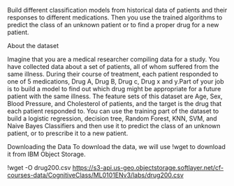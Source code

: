 Build different classification models from historical data of patients and their responses to different medications. Then you use the trained algorithms to predict the class of an unknown patient or to find a proper drug for a new patient.

About the dataset

Imagine that you are a medical researcher compiling data for a study. You have collected data about a set of patients, all of whom suffered from the same illness. During their course of treatment, each patient responded to one of 5 medications, Drug A, Drug B, Drug c, Drug x and y.Part of your job is to build a model to find out which drug might be appropriate for a future patient with the same illness. The feature sets of this dataset are Age, Sex, Blood Pressure, and Cholesterol of patients, and the target is the drug that each patient responded to.
You can use the training part of the dataset to build a logistic regression, decision tree, Random Forest, KNN, SVM, and Naive Bayes Classifiers and then use it to predict the class of an unknown patient, or to prescribe it to a new patient.


Downloading the Data
To download the data, we will use !wget to download it from IBM Object Storage.

!wget -O drug200.csv https://s3-api.us-geo.objectstorage.softlayer.net/cf-courses-data/CognitiveClass/ML0101ENv3/labs/drug200.csv

